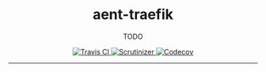 <h1 align="center">aent-traefik</h1>
<p align="center">TODO</p>
<p align="center">
    <a href="https://travis-ci.org/theaentmachine/aent-traefik">
        <img src="https://travis-ci.org/theaentmachine/aent-traefik.svg?branch=master" alt="Travis CI">
    </a>
    <a href="https://scrutinizer-ci.com/g/theaentmachine/aent-traefik/?branch=master">
        <img src="https://scrutinizer-ci.com/g/theaentmachine/aent-traefik/badges/quality-score.png?b=master" alt="Scrutinizer">
    </a>
    <a href="https://codecov.io/gh/theaentmachine/aent-traefik/branch/master">
        <img src="https://codecov.io/gh/theaentmachine/aent-traefik/branch/master/graph/badge.svg" alt="Codecov">
    </a>
</p>

---


